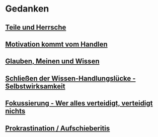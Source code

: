 # Gedanken

## [Teile und Herrsche](pages/teile-und-hersche.md)

## [Motivation kommt vom Handlen](pages/motivation-vom-handlen.md)

## [Glauben, Meinen und Wissen](pages/glauben-meinen-wissen)

## [Schließen der Wissen-Handlungslücke - Selbstwirksamkeit](pages/selbstwirksamkeit)

## [Fokussierung - Wer alles verteidigt, verteidigt nichts](pages/fokussierung.md)

## [Prokrastination / Aufschieberitis](pages/test.html)
